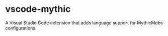 # vscode-mythic

A Visual Studio Code extension that adds language support for MythicMobs configurations.